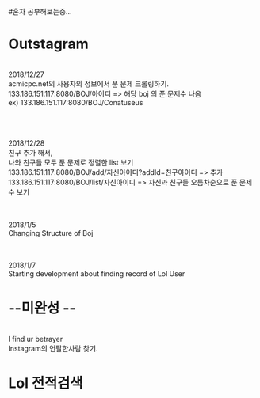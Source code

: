 #혼자 공부해보는중...
# Outstagram


<br> 2018/12/27
<br> acmicpc.net의 사용자의 정보에서 푼 문제 크롤링하기.
<br> 133.186.151.117:8080/BOJ/아이디   => 해당 boj 의 푼 문제수 나옴
<br> ex) 133.186.151.117:8080/BOJ/Conatuseus


<br><br><br> 2018/12/28
<br> 친구 추가 해서,
<br> 나와 친구들 모두 푼 문제로 정렬한 list 보기
<br> 133.186.151.117:8080/BOJ/add/자신아이디?addId=친구아이디    => 추가
<br> 133.186.151.117:8080/BOJ/list/자신아이디     =>  자신과 친구들 오름차순으로 푼 문제수 보기

<br><br> 2018/1/5
<br> Changing Structure of Boj

<br><br> 2018/1/7
<br> Starting development about finding record of Lol User



# --미완성 --
<br> I find ur betrayer
<br> Instagram의 언팔한사람 찾기.

# Lol 전적검색
